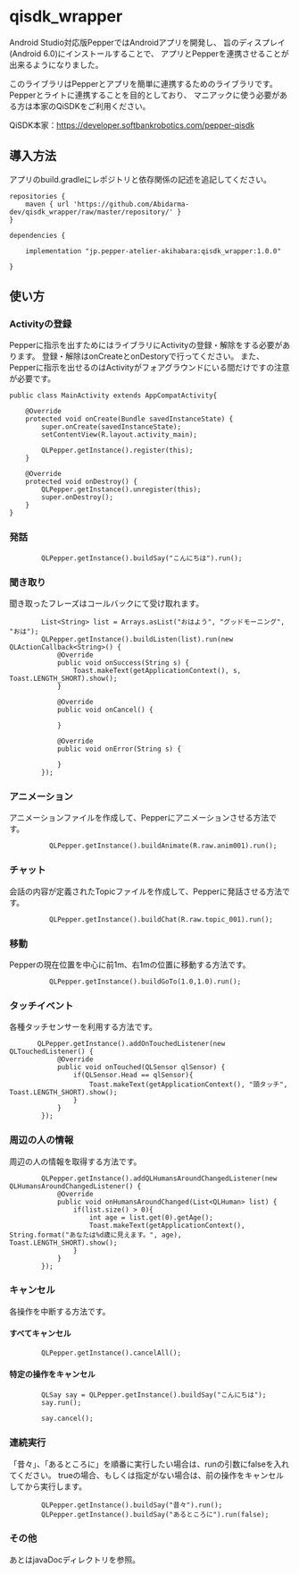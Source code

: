 # qisdk_wrapper

Android Studio対応版PepperではAndroidアプリを開発し、
旨のディスプレイ(Android 6.0)にインストールすることで、
アプリとPepperを連携させることが出来るようになりました。

このライブラリはPepperとアプリを簡単に連携するためのライブラリです。
Pepperとライトに連携することを目的としており、
マニアックに使う必要がある方は本家のQiSDKをご利用ください。

QiSDK本家：https://developer.softbankrobotics.com/pepper-qisdk

## 導入方法
アプリのbuild.gradleにレポジトリと依存関係の記述を追記してください。

```
repositories {
    maven { url 'https://github.com/Abidarma-dev/qisdk_wrapper/raw/master/repository/' }
}

dependencies {

    implementation "jp.pepper-atelier-akihabara:qisdk_wrapper:1.0.0"

}
```

## 使い方

### Activityの登録
Pepperに指示を出すためにはライブラリにActivityの登録・解除をする必要があります。
登録・解除はonCreateとonDestoryで行ってください。
また、Pepperに指示を出せるのはActivityがフォアグラウンドにいる間だけですの注意が必要です。

```
public class MainActivity extends AppCompatActivity{

    @Override
    protected void onCreate(Bundle savedInstanceState) {
        super.onCreate(savedInstanceState);
        setContentView(R.layout.activity_main);

        QLPepper.getInstance().register(this);
    }

    @Override
    protected void onDestroy() {
        QLPepper.getInstance().unregister(this);
        super.onDestroy();
    }
}
```

### 発話
```
        QLPepper.getInstance().buildSay("こんにちは").run();
```

### 聞き取り
聞き取ったフレーズはコールバックにて受け取れます。
```
        List<String> list = Arrays.asList("おはよう", "グッドモーニング", "おは");
        QLPepper.getInstance().buildListen(list).run(new QLActionCallback<String>() {
            @Override
            public void onSuccess(String s) {
                Toast.makeText(getApplicationContext(), s, Toast.LENGTH_SHORT).show();
            }

            @Override
            public void onCancel() {

            }

            @Override
            public void onError(String s) {

            }
        });
```

### アニメーション
アニメーションファイルを作成して、Pepperにアニメーションさせる方法です。
```
          QLPepper.getInstance().buildAnimate(R.raw.anim001).run();
```

### チャット
会話の内容が定義されたTopicファイルを作成して、Pepperに発話させる方法です。
```
          QLPepper.getInstance().buildChat(R.raw.topic_001).run();
```

### 移動
Pepperの現在位置を中心に前1m、右1mの位置に移動する方法です。
```
          QLPepper.getInstance().buildGoTo(1.0,1.0).run();
```

### タッチイベント
各種タッチセンサーを利用する方法です。
```
       QLPepper.getInstance().addOnTouchedListener(new QLTouchedListener() {
            @Override
            public void onTouched(QLSensor qlSensor) {
                if(QLSensor.Head == qlSensor){
                    Toast.makeText(getApplicationContext(), "頭タッチ", Toast.LENGTH_SHORT).show();
                }
            }
        });
```

### 周辺の人の情報
周辺の人の情報を取得する方法です。
```
        QLPepper.getInstance().addQLHumansAroundChangedListener(new QLHumansAroundChangedListener() {
            @Override
            public void onHumansAroundChanged(List<QLHuman> list) {
                if(list.size() > 0){
                    int age = list.get(0).getAge();
                    Toast.makeText(getApplicationContext(), String.format("あなたは%d歳に見えます。", age), Toast.LENGTH_SHORT).show();
                }
            }
        });
```

### キャンセル
各操作を中断する方法です。

#### すべてキャンセル
```
        QLPepper.getInstance().cancelAll();
```

#### 特定の操作をキャンセル
```
        QLSay say = QLPepper.getInstance().buildSay("こんにちは");
        say.run();
        
        say.cancel();
```

### 連続実行
「昔々」、「あるところに」を順番に実行したい場合は、runの引数にfalseを入れてください。
trueの場合、もしくは指定がない場合は、前の操作をキャンセルしてから実行します。
```
        QLPepper.getInstance().buildSay("昔々").run();
        QLPepper.getInstance().buildSay("あるところに").run(false);
```

### その他
あとはjavaDocディレクトリを参照。
